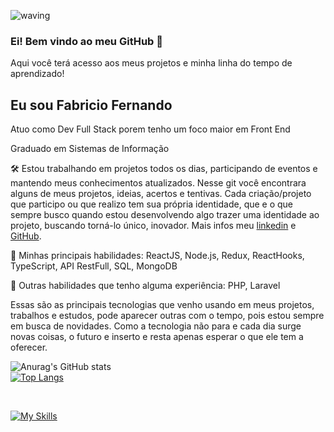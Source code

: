 ![waving](https://capsule-render.vercel.app/api?type=waving&height=200&text=FFduarte%20&fontAlignY=40&color=gradient)
### Ei! Bem vindo ao meu GitHub 👋
Aqui você terá acesso aos meus projetos e minha linha do tempo de aprendizado!

## Eu sou Fabricio Fernando

Atuo como Dev Full Stack porem tenho um foco maior em Front End

Graduado em Sistemas de Informação

🛠️ Estou trabalhando em projetos todos os dias, participando de eventos e mantendo meus conhecimentos atualizados. 
Nesse git você encontrara alguns de meus projetos, ideias, acertos e tentivas. Cada criação/projeto que participo ou que realizo tem sua própria identidade, que e o que sempre busco quando estou desenvolvendo algo trazer uma identidade ao projeto, buscando torná-lo único, inovador.
Mais infos meu [linkedin](https://www.linkedin.com/in/abricio-fernando-136321125/) e [GitHub](https://github.com/FFDuarte?tab=repositories).

🤖 Minhas principais habilidades: ReactJS, Node.js, Redux, ReactHooks,  TypeScript, API RestFull, SQL, MongoDB

:wrench:  Outras habilidades que tenho alguma experiência:  PHP, Laravel

Essas são as principais tecnologias que venho usando em meus projetos, trabalhos e estudos, pode aparecer outras com o tempo, pois estou sempre em busca de novidades. Como a tecnologia não para e cada dia surge novas coisas, o futuro e inserto e resta apenas esperar o que ele tem a oferecer.





![Anurag's GitHub stats](https://github-readme-stats.vercel.app/api?username=ffduarte&show_icons=true&theme=radical)
<br>
[![Top Langs](https://github-readme-stats.vercel.app/api/top-langs/?username=ffduarte)](https://github.com/FFDuarte/github-readme-stats)

<br>
  
[![My Skills](https://skillicons.dev/icons?i=js,ts,html,css,react,redux,nodejs,express,mysql,mongodb,supabase,docker,heroku,git,github,jest,bash)](https://skillicons.dev)
